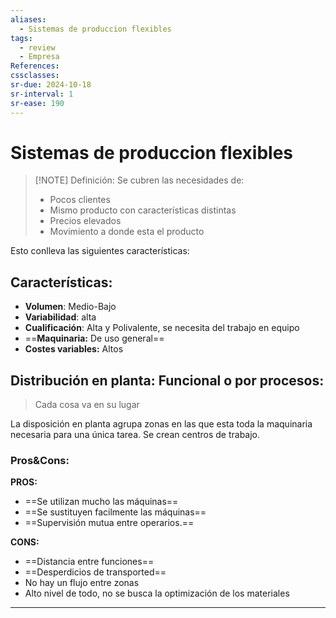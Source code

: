 ```yaml
---
aliases:
  - Sistemas de produccion flexibles
tags:
  - review
  - Empresa
References: 
cssclasses:
sr-due: 2024-10-18
sr-interval: 1
sr-ease: 190
---
```

# Sistemas de produccion flexibles

> [!NOTE] Definición: 
> Se cubren las necesidades de:
> + Pocos clientes
> + Mismo producto con características distintas
> + Precios elevados
> + Movimiento a donde esta el producto

Esto conlleva las siguientes características:
## Características:

+ **Volumen**: Medio-Bajo
+ **Variabilidad**: alta
+ **Cualificación**: Alta y Polivalente, se necesita del trabajo en equipo
+ ==**Maquinaria:** De uso general== 
+ **Costes variables:** Altos 


## Distribución en planta: Funcional o por procesos:
> Cada cosa va en su lugar

La disposición en planta agrupa zonas en las que esta toda la maquinaria necesaria para una única tarea. Se crean centros de trabajo.

### Pros&Cons:

**PROS:**
+ ==Se utilizan mucho las máquinas==
+ ==Se sustituyen facilmente las máquinas==
+ ==Supervisión mutua entre operarios.==

**CONS:**
+ ==Distancia entre funciones==
+ ==Desperdicios de transported==
+ No hay un flujo entre zonas 
+ Alto nivel de todo, no se busca la optimización de los materiales


***
